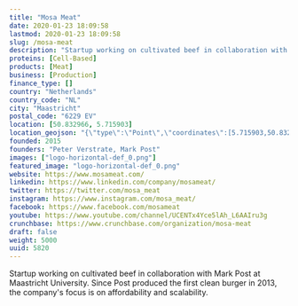 ```yaml
---
title: "Mosa Meat"
date: 2020-01-23 18:09:58
lastmod: 2020-01-23 18:09:58
slug: /mosa-meat
description: "Startup working on cultivated beef in collaboration with Mark Post at Maastricht University. Since Post produced the first clean burger in 2013, the company's focus is on affordability and scalability."
proteins: [Cell-Based]
products: [Meat]
business: [Production]
finance_type: []
country: "Netherlands"
country_code: "NL"
city: "Maastricht"
postal_code: "6229 EV"
location: [50.832966, 5.715903]
location_geojson: "{\"type\":\"Point\",\"coordinates\":[5.715903,50.832966]}"
founded: 2015
founders: "Peter Verstrate, Mark Post"
images: ["logo-horizontal-def_0.png"]
featured_image: "logo-horizontal-def_0.png"
website: https://www.mosameat.com/
linkedin: https://www.linkedin.com/company/mosameat/
twitter: https://twitter.com/mosa_meat
instagram: https://www.instagram.com/mosa_meat/
facebook: https://www.facebook.com/mosameat
youtube: https://www.youtube.com/channel/UCENTx4Yce5lAh_L6AAIru3g
crunchbase: https://www.crunchbase.com/organization/mosa-meat
draft: false
weight: 5000
uuid: 5820
---
```

Startup working on cultivated beef in collaboration with Mark Post at Maastricht University. Since Post produced the first clean burger in 2013, the company's focus is on affordability and scalability.
